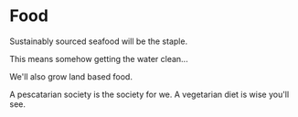 # Food

Sustainably sourced seafood will be the staple.

This means somehow getting the water clean...

We'll also grow land based food.

A pescatarian society is the society for we.
A vegetarian diet is wise you'll see.
